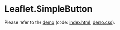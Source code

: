 Leaflet.SimpleButton
=

Please refer to the [demo](https://mfhsieh.github.io/leaflet-simple-button/) (code: [index.html](https://github.com/mfhsieh/leaflet-simple-button/blob/main/index.html), [demo.css](https://github.com/mfhsieh/leaflet-simple-button/blob/main/examples/demo.css)).
